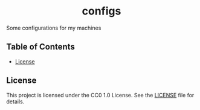 <h1 align="center">configs</h1>

 Some configurations for my machines 

## Table of Contents

- [License](#license)



## License

This project is licensed under the CC0 1.0 License. See the [LICENSE](./LICENSE) file for details.



